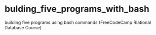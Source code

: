 # bulding_five_programs_with_bash
building five programs using bash commands (FreeCodeCamp Rlational Database Course)
